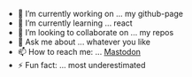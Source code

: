 - 🔭 I’m currently working on ... my github-page
- 🌱 I’m currently learning ... react
- 👯 I’m looking to collaborate on ... my repos
- 💬 Ask me about ... whatever you like
- 📫 How to reach me: ... [Mastodon](https://sueden.social/@phpmacher)
- ⚡ Fun fact: ... most underestimated

<!--
**phpmacher/phpmacher** is a ✨ _special_ ✨ repository because its `README.md` (this file) appears on your GitHub profile.

Here are some ideas to get you started:

- 🤔 I’m looking for help with ... 
- 😄 Pronouns: ...
-->
